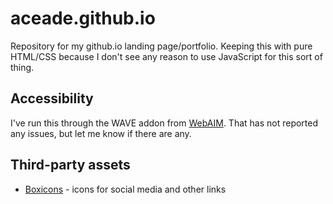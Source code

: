 # aceade.github.io
Repository for my github.io landing page/portfolio. Keeping this with pure HTML/CSS because I don't see any reason to use JavaScript for this sort of thing.

## Accessibility

I've run this through the WAVE addon from [WebAIM](https://webaim.org/). That has not reported any issues, but let me know if there are any.

## Third-party assets
- [Boxicons](https://boxicons.com) - icons for social media and other links
